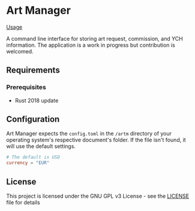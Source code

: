 # Art Manager

[Usage](Usage.md)

A command line interface for storing art request, commission, and YCH information. The application is a work in progress but contribution is welcomed.

## Requirements

### Prerequisites

- Rust 2018 update

## Configuration

Art Manager expects the ``config.toml`` in the ``/artm`` directory of your operating system's respective document's folder. If the file isn't found, it will use the default settings.

```toml
# The default is USD
currency = "EUR"
```

## License

This project is licensed under the GNU GPL v3 License - see the [LICENSE](LICENSE) file for details
